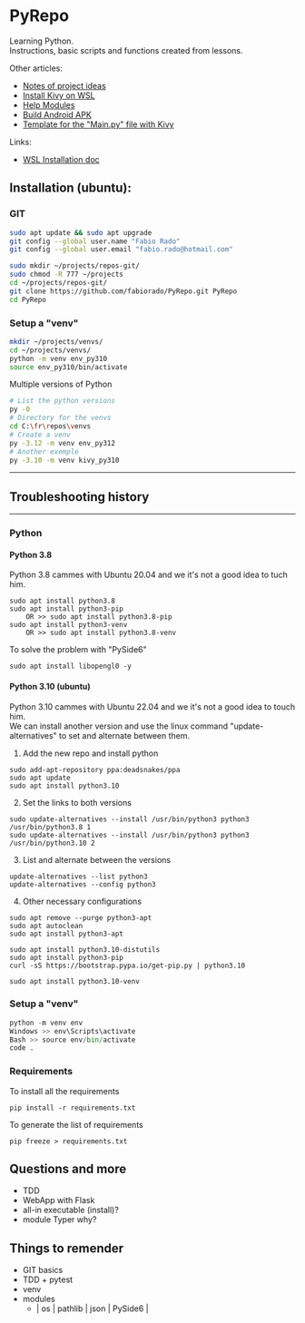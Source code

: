 
# PyRepo
Learning Python.<br>
Instructions, basic scripts and functions created from lessons.

Other articles:  
* [Notes of project ideas](docs/notes_project_ideas.md)
* [Install Kivy on WSL](docs/Install-Kivy-on-WSL.md)
* [Help Modules](docs/Help-Modules.md)
* [Build Android APK](docs/build_android_apk.md)
* [Template for the "Main.py" file with Kivy](docs/template-main-py-kivy.md)

Links:
* [WSL Installation doc](https://learn.microsoft.com/en-us/windows/wsl/install)

## Installation (ubuntu):

### GIT
``` bash
sudo apt update && sudo apt upgrade
git config --global user.name "Fabio Rado"
git config --global user.email "fabio.rado@hotmail.com"

sudo mkdir ~/projects/repos-git/
sudo chmod -R 777 ~/projects
cd ~/projects/repos-git/
git clone https://github.com/fabiorado/PyRepo.git PyRepo
cd PyRepo
```

### Setup a "venv"

```sh
mkdir ~/projects/venvs/
cd ~/projects/venvs/
python -m venv env_py310
source env_py310/bin/activate
```
Multiple versions of Python
```sh
# List the python versions
py -0
# Directory for the venvs
cd C:\fr\repos\venvs
# Create a venv
py -3.12 -m venv env_py312
# Another exemple
py -3.10 -m venv kivy_py310
```
------------------------------
## Troubleshooting history
------------------------------

### Python

#### Python 3.8
Python 3.8 cammes with Ubuntu 20.04 and we it's not a good idea to tuch him.

```
sudo apt install python3.8
sudo apt install python3-pip
    OR >> sudo apt install python3.8-pip
sudo apt install python3-venv
    OR >> sudo apt install python3.8-venv
```

To solve the problem with "PySide6"
```
sudo apt install libopengl0 -y
```
#### Python 3.10 (ubuntu)

Python 3.10 cammes with Ubuntu 22.04 and we it's not a good idea to touch him.  
We can install another version and use the linux command "update-alternatives" to set and alternate between them.

1. Add the new repo and install python
```
sudo add-apt-repository ppa:deadsnakes/ppa
sudo apt update
sudo apt install python3.10
```
2. Set the links to both versions

```
sudo update-alternatives --install /usr/bin/python3 python3 /usr/bin/python3.8 1
sudo update-alternatives --install /usr/bin/python3 python3 /usr/bin/python3.10 2
```

3. List and alternate between the versions
```
update-alternatives --list python3
update-alternatives --config python3
```

4. Other necessary configurations
```
sudo apt remove --purge python3-apt
sudo apt autoclean
sudo apt install python3-apt

sudo apt install python3.10-distutils
sudo apt install python3-pip
curl -sS https://bootstrap.pypa.io/get-pip.py | python3.10

sudo apt install python3.10-venv
```

### Setup a "venv"

``` python
python -m venv env
Windows >> env\Scripts\activate
Bash >> source env/bin/activate
code .
```
### Requirements
To install all the requirements
```
pip install -r requirements.txt
```
To generate the list of requirements
```
pip freeze > requirements.txt
```
## Questions and more

- TDD
- WebApp with Flask
- all-in executable (install)?
- module Typer why?

## Things to remender

- GIT basics
- TDD + pytest
- venv
- modules
    - | os | pathlib | json | PySide6 |

